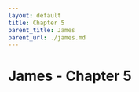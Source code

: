 ```yaml
---
layout: default
title: Chapter 5
parent_title: James
parent_url: ./james.md
---
```


# James - Chapter 5
